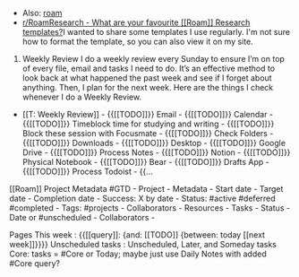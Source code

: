 - Also: [roam]([[roam]])
- [r/RoamResearch - What are your favourite [[Roam]] Research templates?](https://www.reddit.com/r/RoamResearch/comments/lj3ew2/what_are_your_favourite_roam_research_templates/?utm_name=iossmf)I wanted to share some templates I use regularly.
I'm not sure how to format the template, so you can also view it on my site.
1. Weekly Review
I do a weekly review every Sunday to ensure I’m on top of every file, email and tasks I need to do. It’s an effective method to look back at what happened the past week and see if I forget about anything. Then, I plan for the next week.
Here are the things I check whenever I do a Weekly Review.
- [[T: Weekly Review]] 	- {{[[TODO]]}} Email 	- {{[[TODO]]}} Calendar 	- {{[[TODO]]}} Timeblock time for studying and writing 	- {{[[TODO]]}} Block these session with Focusmate 	- {{[[TODO]]}} Check Folders  	    - {{[[TODO]]}} Downloads 	    - {{[[TODO]]}} Desktop 	    - {{[[TODO]]}} Google Drive 	- {{[[TODO]]}} Process Notes  	    - {{[[TODO]]}} Notion 	    - {{[[TODO]]}} Physical Notebook 	    - {{[[TODO]]}} Bear 	    - {{[[TODO]]}} Drafts App 	- {{[[TODO]]}} Process Todoist 	    - {{...

[[Roam]] Project Metadata
#GTD 
    - Project 
        - Metadata 
            - Start date
            - Target date
            - Completion date
            - Success: X by date 
            - Status: #active #deferred #completed
            - Tags: #projects 
            - Collaborators 
        - Resources 
        - Tasks
            - Status 
            - Date or #unscheduled
            - Collaborators
    - 
 
Pages
  This week : {{[[query]]: {and: [[TODO]] {between: today [[next week]]}}}}
  Unscheduled tasks : Unscheduled, Later, and Someday tasks
  Core: tasks = #Core or Today; maybe just use Daily Notes with added #Core query?
